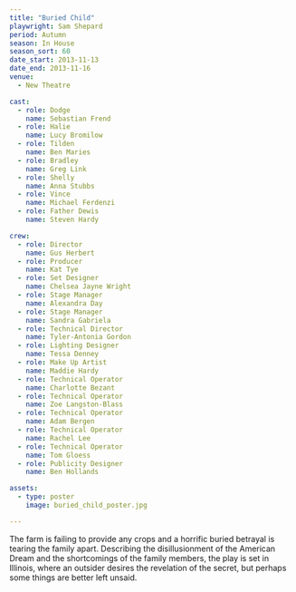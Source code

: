 ```yaml
---
title: "Buried Child"
playwright: Sam Shepard
period: Autumn
season: In House
season_sort: 60
date_start: 2013-11-13
date_end: 2013-11-16
venue:
  - New Theatre

cast:
  - role: Dodge
    name: Sebastian Frend
  - role: Halie
    name: Lucy Bromilow
  - role: Tilden
    name: Ben Maries
  - role: Bradley
    name: Greg Link
  - role: Shelly
    name: Anna Stubbs
  - role: Vince
    name: Michael Ferdenzi
  - role: Father Dewis
    name: Steven Hardy

crew:
  - role: Director
    name: Gus Herbert
  - role: Producer
    name: Kat Tye
  - role: Set Designer
    name: Chelsea Jayne Wright
  - role: Stage Manager
    name: Alexandra Day
  - role: Stage Manager
    name: Sandra Gabriela
  - role: Technical Director
    name: Tyler-Antonia Gordon
  - role: Lighting Designer
    name: Tessa Denney
  - role: Make Up Artist
    name: Maddie Hardy
  - role: Technical Operator
    name: Charlotte Bezant
  - role: Technical Operator
    name: Zoe Langston-Blass
  - role: Technical Operator
    name: Adam Bergen
  - role: Technical Operator
    name: Rachel Lee
  - role: Technical Operator
    name: Tom Gloess
  - role: Publicity Designer
    name: Ben Hollands

assets:
  - type: poster
    image: buried_child_poster.jpg

---
```

The farm is failing to provide any crops and a horrific buried betrayal is tearing the family apart. Describing the disillusionment of the American Dream and the shortcomings of the family members, the play is set in Illinois, where an outsider desires the revelation of the secret, but perhaps some things are better left unsaid.

